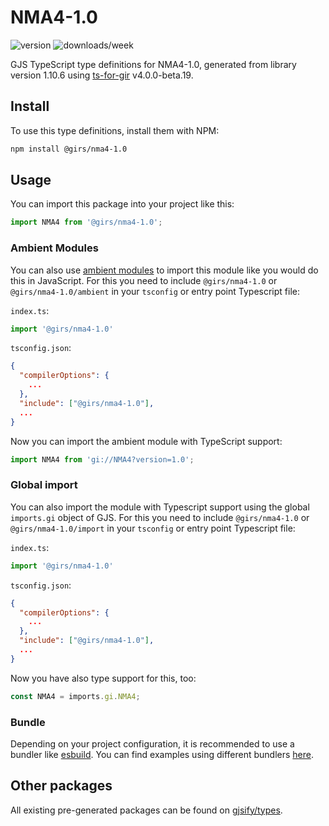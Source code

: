 
# NMA4-1.0

![version](https://img.shields.io/npm/v/@girs/nma4-1.0)
![downloads/week](https://img.shields.io/npm/dw/@girs/nma4-1.0)


GJS TypeScript type definitions for NMA4-1.0, generated from library version 1.10.6 using [ts-for-gir](https://github.com/gjsify/ts-for-gir) v4.0.0-beta.19.


## Install

To use this type definitions, install them with NPM:
```bash
npm install @girs/nma4-1.0
```

## Usage

You can import this package into your project like this:
```ts
import NMA4 from '@girs/nma4-1.0';
```

### Ambient Modules

You can also use [ambient modules](https://github.com/gjsify/ts-for-gir/tree/main/packages/cli#ambient-modules) to import this module like you would do this in JavaScript.
For this you need to include `@girs/nma4-1.0` or `@girs/nma4-1.0/ambient` in your `tsconfig` or entry point Typescript file:

`index.ts`:
```ts
import '@girs/nma4-1.0'
```

`tsconfig.json`:
```json
{
  "compilerOptions": {
    ...
  },
  "include": ["@girs/nma4-1.0"],
  ...
}
```

Now you can import the ambient module with TypeScript support: 

```ts
import NMA4 from 'gi://NMA4?version=1.0';
```

### Global import

You can also import the module with Typescript support using the global `imports.gi` object of GJS.
For this you need to include `@girs/nma4-1.0` or `@girs/nma4-1.0/import` in your `tsconfig` or entry point Typescript file:

`index.ts`:
```ts
import '@girs/nma4-1.0'
```

`tsconfig.json`:
```json
{
  "compilerOptions": {
    ...
  },
  "include": ["@girs/nma4-1.0"],
  ...
}
```

Now you have also type support for this, too:

```ts
const NMA4 = imports.gi.NMA4;
```

### Bundle

Depending on your project configuration, it is recommended to use a bundler like [esbuild](https://esbuild.github.io/). You can find examples using different bundlers [here](https://github.com/gjsify/ts-for-gir/tree/main/examples).

## Other packages

All existing pre-generated packages can be found on [gjsify/types](https://github.com/gjsify/types).

